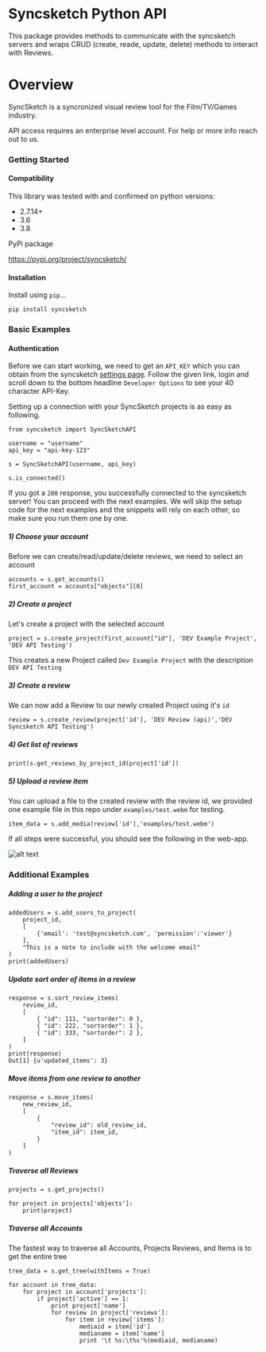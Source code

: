 # Syncsketch Python API

This package provides methods to communicate with the syncsketch servers and wraps CRUD (create, reade, update, delete) methods to interact with Reviews.

# Overview

SyncSketch is a syncronized visual review tool for the Film/TV/Games industry.

API access requires an enterprise level account.  For help or more info reach out to us.

### Getting Started

#### Compatibility
This library was tested with and confirmed on python versions:
- 2.7.14+
- 3.6
- 3.8

PyPi package

https://pypi.org/project/syncsketch/

#### Installation

Install using `pip`...

    pip install syncsketch


### Basic Examples


#### Authentication
Before we can start working, we need to get an `API_KEY` which you can obtain from the syncsketch [settings page](https://syncsketch.com/pro/#userProfile/settingsTab). Follow the given link, login and scroll down to the bottom headline `Developer Options` to see your 40 character API-Key.


Setting up a connection with your SyncSketch projects is as easy as following. 

    from syncsketch import SyncSketchAPI
    
    username = "username"
    api_key = "api-key-123"
    
    s = SyncSketchAPI(username, api_key)
    
    s.is_connected()

If you got a `200` response, you successfully connected to the syncsketch server! You can proceed with the next examples. We will skip the setup code for the next examples and the snippets will rely on each other, so make sure you run them one by one.


##### 1) Choose your account

Before we can create/read/update/delete reviews, we need to select an account

    accounts = s.get_accounts()
    first_account = accounts["objects"][0]

##### 2) Create a project

Let's create a project with the selected account

    project = s.create_project(first_account["id"], 'DEV Example Project', 'DEV API Testing')

This creates a new Project called `Dev Example Project` with the description `DEV API Testing`


##### 3) Create a review

We can now add a Review to our newly created Project using it's `id`

    review = s.create_review(project['id'], 'DEV Review (api)','DEV Syncsketch API Testing')


##### 4) Get list of reviews


    print(s.get_reviews_by_project_id(project['id'])


##### 5) Upload a review item

You can upload a file to the created review with the review id, we provided one example file in this repo under `examples/test.webm` for testing.

    item_data = s.add_media(review['id'],'examples/test.webm')


If all steps were successful, you should see the following in the web-app. 

![alt text](https://github.com/syncsketch/python-api/blob/documentation/examples/ressources/exampleResult.jpg?raw=true)

### Additional Examples

##### Adding a user to the project
    addedUsers = s.add_users_to_project(
        project_id,
        [
            {'email': 'test@syncsketch.com', 'permission':'viewer'}
        ],
        "This is a note to include with the welcome email"
    )
    print(addedUsers)


##### Update sort order of items in a review

    response = s.sort_review_items(
        review_id,
        [
            { "id": 111, "sortorder": 0 },
            { "id": 222, "sortorder": 1 },
            { "id": 333, "sortorder": 2 },
        ]
    )
    print(response)
    Out[1] {u'updated_items': 3}


##### Move items from one review to another

    response = s.move_items(
        new_review_id,
        [
            {
                "review_id": old_review_id,
                "item_id": item_id,
            }
        ]
    )


##### Traverse all Reviews
    projects = s.get_projects()
    
    for project in projects['objects']:
        print(project)


##### Traverse all Accounts 
The fastest way to traverse all Accounts, Projects Reviews, and Items is to get the entire tree

    tree_data = s.get_tree(withItems = True)
    
    for account in tree_data:
        for project in account['projects']:
            if project['active'] == 1:
                print project['name']
                for review in project['reviews']:
                    for item in review['items']:
                        mediaid = item['id']
                        medianame = item['name']
                        print '\t %s:\t%s'%(mediaid, medianame)
